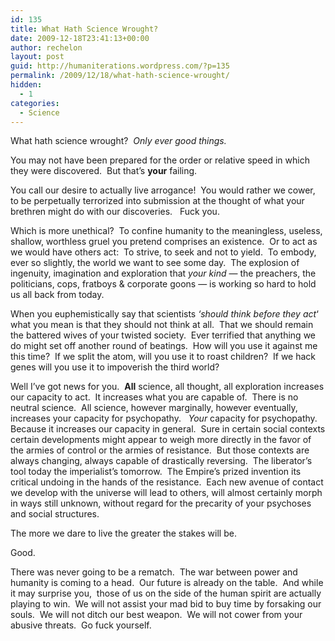 ```yaml
---
id: 135
title: What Hath Science Wrought?
date: 2009-12-18T23:41:13+00:00
author: rechelon
layout: post
guid: http://humaniterations.wordpress.com/?p=135
permalink: /2009/12/18/what-hath-science-wrought/
hidden:
  - 1
categories:
  - Science
---
```

What hath science wrought?  _Only ever good things._ 

You may not have been prepared for the order or relative speed in which they were discovered.  But that&#8217;s **your** failing.

You call our desire to actually live arrogance!  You would rather we cower, to be perpetually terrorized into submission at the thought of what your brethren might do with our discoveries.   Fuck you.

Which is more unethical?  To confine humanity to the meaningless, useless, shallow, worthless gruel you pretend comprises an existence.  Or to act as we would have others act:  To strive, to seek and not to yield.  To embody, ever so slightly, the world we want to see some day.  The explosion of ingenuity, imagination and exploration that _your kind_ &#8212; the preachers, the politicians, cops, fratboys & corporate goons &#8212; is working so hard to hold us all back from today.

When you euphemistically say that scientists _&#8216;should think before they act_&#8216; what you mean is that they should not think at all.  That we should remain the battered wives of your twisted society.  Ever terrified that anything we do might set off another round of beatings.  How will you use it against me this time?  If we split the atom, will you use it to roast children?  If we hack genes will you use it to impoverish the third world?

Well I&#8217;ve got news for you.  **All** science, all thought, all exploration increases our capacity to act.  It increases what you are capable of.  There is no neutral science.  All science, however marginally, however eventually, increases your capacity for psychopathy.   _Your_ capacity for psychopathy.  Because it increases our capacity in general.  Sure in certain social contexts certain developments might appear to weigh more directly in the favor of the armies of control or the armies of resistance.  But those contexts are always changing, always capable of drastically reversing.  The liberator&#8217;s tool today the imperialist&#8217;s tomorrow.  The Empire&#8217;s prized invention its critical undoing in the hands of the resistance.  Each new avenue of contact we develop with the universe will lead to others, will almost certainly morph in ways still unknown, without regard for the precarity of your psychoses and social structures.

The more we dare to live the greater the stakes will be.

Good.

There was never going to be a rematch.  The war between power and humanity is coming to a head.  Our future is already on the table.  And while it may surprise you,  those of us on the side of the human spirit are actually playing to win.  We will not assist your mad bid to buy time by forsaking our souls.  We will not ditch our best weapon.  We will not cower from your abusive threats.  Go fuck yourself.